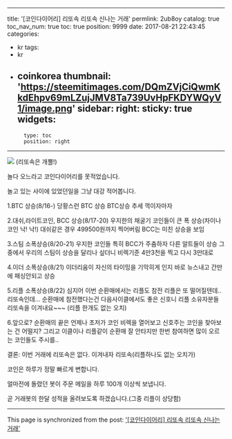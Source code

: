 
---
title: '[코인다이어리] 리또속 리또속 신나는 거래'
permlink: 2ub8oy
catalog: true
toc_nav_num: true
toc: true
position: 9999
date: 2017-08-21 22:43:45
categories:
- kr
tags:
- kr
- coinkorea
thumbnail: 'https://steemitimages.com/DQmZVjCiQwmKkdEhpv69mLZujJMV8Ta739UvHpFKDYWQyV1/image.png'
sidebar:
    right:
        sticky: true
widgets:
    -
        type: toc
        position: right
---


![](https://steemitimages.com/DQmZVjCiQwmKkdEhpv69mLZujJMV8Ta739UvHpFKDYWQyV1/image.png)
(리또속은 개뿔!)

놀다 오느라고 코인다이어리를 못적었습니다.

놀고 있는 사이에 있었던일을 그냥 대강 적어봅니다.

1.BTC 상승(8/16-)
당황스런 BTC 상승
BTC상승 추세 꺽이자마자 

2.대쉬,라이트코인,  BCC 상승(8/17-20)
우지한의 채굴기 코인들이 큰 폭 상승(차이나 코인 낙! 낙!)
대쉬같은 경우 499500원까지 찍어버림
BCC는 미친 상승을 보임


3.스팀 소폭상승(8/20-21)
우지한 코인들 특히 BCC가 주춤하자 다른 알트들이 상승
그중에서 우리의 스팀이 상승을 달리나 싶더니
비렉기준 4만3천을 찍고 다시 3만대로

4.이더 소폭상승(8/21)
이더리움이 자신의 타이밍을 기막히게 인지
바로 뉴스내고 간만에 패싱안되고 상승

5.리플 소폭상승(8/22)
심지어 이번 순환매에서는 리플도 참전
리플은 또 떨어질텐데..리또속인데...
순환매에 참전했다는건 다음사이클에서도 좋은 신호니 리플 소유자분들 리또속을 이겨내요~~~
(리플 한개도 없는 오치)

6.앞으로?
순환매의 끝은 언제나 초저가 코인
비렉을 열어보고 신호주는 코인을 찾아보는 건 어떨지?
그리고 이클이나 리플같이 순환매 잘 안타지만 한번 참여하면 많이 오르는 코인들도 주시를..



결론: 이번 거래에 리또속은 없다. 이겨내자 리또속(리플하나도 없는 오치가)


코인은 하루가 정말 빠르게 변합니다.

얼마전에 돌렸던 봇이 주문 메일을 하루 100개 이상씩 보냅니다.

곧 거래봇의 한달 성적을 올려보도록 하겠습니다.(그중 리플이 상당함)

- - -

This page is synchronized from the post: ['[코인다이어리] 리또속 리또속 신나는 거래'](https://steemit.com/@virus707/2ub8oy)
